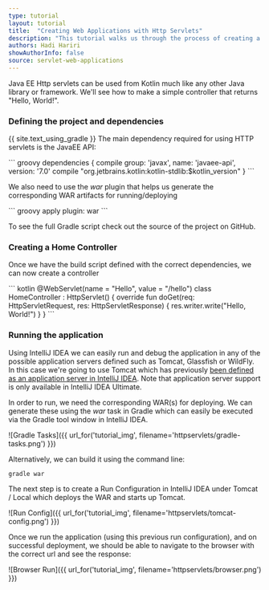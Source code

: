 ```yaml
---
type: tutorial
layout: tutorial
title:  "Creating Web Applications with Http Servlets"
description: "This tutorial walks us through the process of creating a simple controller using HttpServlet to display Hello World."
authors: Hadi Hariri
showAuthorInfo: false
source: servlet-web-applications
---
```

Java EE Http servlets can be used from Kotlin much like any other Java library or framework. We'll see
how to make a simple controller that returns "Hello, World!".

### Defining the project and dependencies
{{ site.text_using_gradle }}
The main dependency required for using HTTP servlets is the JavaEE API:

<div class="sample" markdown="1" theme="idea" mode="groovy">
``` groovy
dependencies {
    compile group: 'javax', name: 'javaee-api', version: '7.0'
    compile "org.jetbrains.kotlin:kotlin-stdlib:$kotlin_version"
}
```
</div>

We also need to use the *war* plugin that helps us generate the corresponding WAR artifacts for running/deploying

<div class="sample" markdown="1" theme="idea" mode="groovy">
``` groovy
apply plugin: war
```
</div>

To see the full Gradle script check out the source of the project on GitHub.


### Creating a Home Controller

Once we have the build script defined with the correct dependencies, we can now create a controller

<div class="sample" markdown="1" theme="idea" data-highlight-only>
``` kotlin
@WebServlet(name = "Hello", value = "/hello")
class HomeController : HttpServlet() {
    override fun doGet(req: HttpServletRequest, res: HttpServletResponse) {
        res.writer.write("Hello, World!")
    }
}
```
</div>

### Running the application

Using IntelliJ IDEA we can easily run and debug the application in any of the possible application servers defined such as Tomcat, Glassfish or WildFly. In this case we're going to use Tomcat
which has previously [been defined as an application server in IntelliJ IDEA](http://www.jetbrains.com/idea/webhelp/defining-application-servers-in-intellij-idea.html).
Note that application server support is only available in IntelliJ IDEA Ultimate.

In order to run, we need the corresponding WAR(s) for deploying. We can generate these using the *war* task in Gradle which can easily be executed via the Gradle tool window in IntelliJ IDEA.


![Gradle Tasks]({{ url_for('tutorial_img', filename='httpservlets/gradle-tasks.png') }})

Alternatively, we can build it using the command line:

    gradle war

The next step is to create a Run Configuration in IntelliJ IDEA under Tomcat / Local which deploys the WAR and starts up Tomcat.

![Run Config]({{ url_for('tutorial_img', filename='httpservlets/tomcat-config.png') }})

Once we run the application (using this previous run configuration), and on successful deployment, we should be able to navigate to the browser with the correct url and see the response:

![Browser Run]({{ url_for('tutorial_img', filename='httpservlets/browser.png') }})





